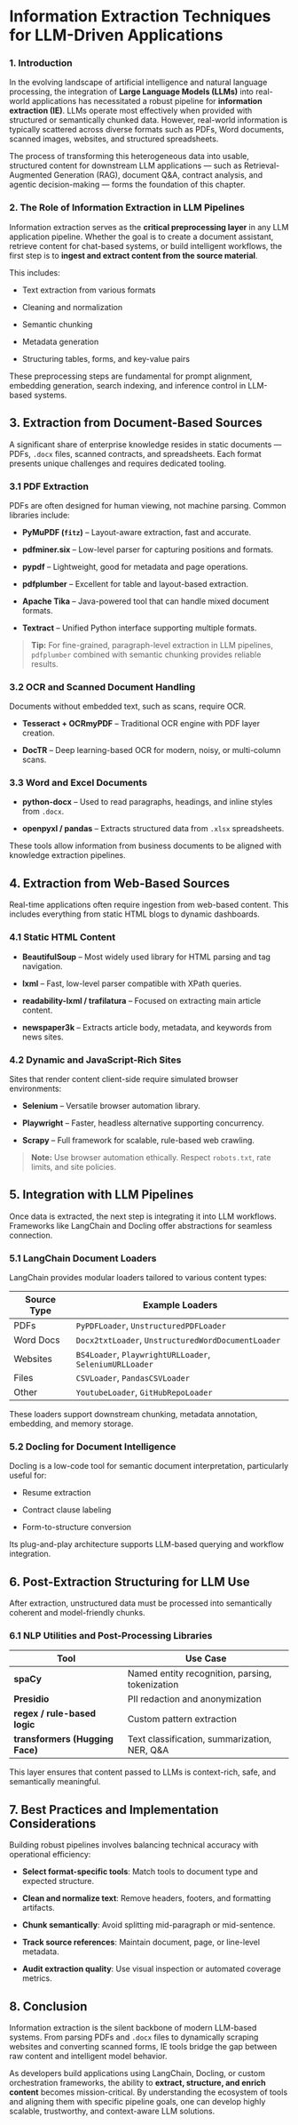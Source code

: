 

# **Information Extraction Techniques for LLM-Driven Applications**

### **1. Introduction**

In the evolving landscape of artificial intelligence and natural language processing, the integration of **Large Language Models (LLMs)** into real-world applications has necessitated a robust pipeline for **information extraction (IE)**. LLMs operate most effectively when provided with structured or semantically chunked data. However, real-world information is typically scattered across diverse formats such as PDFs, Word documents, scanned images, websites, and structured spreadsheets.

The process of transforming this heterogeneous data into usable, structured content for downstream LLM applications — such as Retrieval-Augmented Generation (RAG), document Q&A, contract analysis, and agentic decision-making — forms the foundation of this chapter.



### **2. The Role of Information Extraction in LLM Pipelines**

Information extraction serves as the **critical preprocessing layer** in any LLM application pipeline. Whether the goal is to create a document assistant, retrieve content for chat-based systems, or build intelligent workflows, the first step is to **ingest and extract content from the source material**.

This includes:

- Text extraction from various formats

- Cleaning and normalization

- Semantic chunking

- Metadata generation

- Structuring tables, forms, and key-value pairs

These preprocessing steps are fundamental for prompt alignment, embedding generation, search indexing, and inference control in LLM-based systems.



## **3. Extraction from Document-Based Sources**

A significant share of enterprise knowledge resides in static documents — PDFs, `.docx` files, scanned contracts, and spreadsheets. Each format presents unique challenges and requires dedicated tooling.

### **3.1 PDF Extraction**

PDFs are often designed for human viewing, not machine parsing. Common libraries include:

- **PyMuPDF (`fitz`)** – Layout-aware extraction, fast and accurate.

- **pdfminer.six** – Low-level parser for capturing positions and formats.

- **pypdf** – Lightweight, good for metadata and page operations.

- **pdfplumber** – Excellent for table and layout-based extraction.

- **Apache Tika** – Java-powered tool that can handle mixed document formats.

- **Textract** – Unified Python interface supporting multiple formats.

> **Tip:** For fine-grained, paragraph-level extraction in LLM pipelines, `pdfplumber` combined with semantic chunking provides reliable results.

### **3.2 OCR and Scanned Document Handling**

Documents without embedded text, such as scans, require OCR.

- **Tesseract + OCRmyPDF** – Traditional OCR engine with PDF layer creation.

- **DocTR** – Deep learning-based OCR for modern, noisy, or multi-column scans.

### **3.3 Word and Excel Documents**

- **python-docx** – Used to read paragraphs, headings, and inline styles from `.docx`.

- **openpyxl / pandas** – Extracts structured data from `.xlsx` spreadsheets.

These tools allow information from business documents to be aligned with knowledge extraction pipelines.



## **4. Extraction from Web-Based Sources**

Real-time applications often require ingestion from web-based content. This includes everything from static HTML blogs to dynamic dashboards.

### **4.1 Static HTML Content**

- **BeautifulSoup** – Most widely used library for HTML parsing and tag navigation.

- **lxml** – Fast, low-level parser compatible with XPath queries.

- **readability-lxml / trafilatura** – Focused on extracting main article content.

- **newspaper3k** – Extracts article body, metadata, and keywords from news sites.

### **4.2 Dynamic and JavaScript-Rich Sites**

Sites that render content client-side require simulated browser environments:

- **Selenium** – Versatile browser automation library.

- **Playwright** – Faster, headless alternative supporting concurrency.

- **Scrapy** – Full framework for scalable, rule-based web crawling.

> **Note:** Use browser automation ethically. Respect `robots.txt`, rate limits, and site policies.



## **5. Integration with LLM Pipelines**

Once data is extracted, the next step is integrating it into LLM workflows. Frameworks like LangChain and Docling offer abstractions for seamless connection.

### **5.1 LangChain Document Loaders**

LangChain provides modular loaders tailored to various content types:

| Source Type | Example Loaders                                         |
| ----------- | ------------------------------------------------------- |
| PDFs        | `PyPDFLoader`, `UnstructuredPDFLoader`                  |
| Word Docs   | `Docx2txtLoader`, `UnstructuredWordDocumentLoader`      |
| Websites    | `BS4Loader`, `PlaywrightURLLoader`, `SeleniumURLLoader` |
| Files       | `CSVLoader`, `PandasCSVLoader`                          |
| Other       | `YoutubeLoader`, `GitHubRepoLoader`                     |

These loaders support downstream chunking, metadata annotation, embedding, and memory storage.

### **5.2 Docling for Document Intelligence**

Docling is a low-code tool for semantic document interpretation, particularly useful for:

- Resume extraction

- Contract clause labeling

- Form-to-structure conversion

Its plug-and-play architecture supports LLM-based querying and workflow integration.



## 

## **6. Post-Extraction Structuring for LLM Use**

After extraction, unstructured data must be processed into semantically coherent and model-friendly chunks.

### **6.1 NLP Utilities and Post-Processing Libraries**

| Tool                            | Use Case                                        |
| ------------------------------- | ----------------------------------------------- |
| **spaCy**                       | Named entity recognition, parsing, tokenization |
| **Presidio**                    | PII redaction and anonymization                 |
| **regex / rule-based logic**    | Custom pattern extraction                       |
| **transformers (Hugging Face)** | Text classification, summarization, NER, Q&A    |

This layer ensures that content passed to LLMs is context-rich, safe, and semantically meaningful.



## **7. Best Practices and Implementation Considerations**

Building robust pipelines involves balancing technical accuracy with operational efficiency:

- **Select format-specific tools**: Match tools to document type and expected structure.

- **Clean and normalize text**: Remove headers, footers, and formatting artifacts.

- **Chunk semantically**: Avoid splitting mid-paragraph or mid-sentence.

- **Track source references**: Maintain document, page, or line-level metadata.

- **Audit extraction quality**: Use visual inspection or automated coverage metrics.



## **8. Conclusion**

Information extraction is the silent backbone of modern LLM-based systems. From parsing PDFs and `.docx` files to dynamically scraping websites and converting scanned forms, IE tools bridge the gap between raw content and intelligent model behavior.

As developers build applications using LangChain, Docling, or custom orchestration frameworks, the ability to **extract, structure, and enrich content** becomes mission-critical. By understanding the ecosystem of tools and aligning them with specific pipeline goals, one can develop highly scalable, trustworthy, and context-aware LLM solutions.


